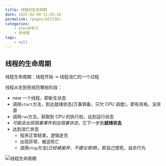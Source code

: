 ```yaml
---
title: 线程的生命周期
date: 2022-02-09 21:56:18
permalink: /pages/b5f236/
categories:
    - 《Java》学习
    - 多线程
tags:
    - null
---
```


## 线程的生命周期

线程生命周期：线程开始 -> 线程消亡的一个过程

线程从生到死经历哪些阶段：

-   new 一个线程，即新生状态
-   调用`start`方法，到达就绪状态(万事俱备，只欠 CPU 调度)，即有资格，没资源
-   调用`run`方法，获取到 CPU 的执行权，达到运行状态
-   _可能会出现阻塞事件到达阻塞状态_，它下一步到<strong>就绪状态</strong>
-   达到消亡状态
    -   程序正常结束，逻辑走完
    -   出现异常，被迫死亡
    -   调用`stop`方法(_已经被废弃，不建议使用_)，即自己想死，自杀行为

![线程生命周期](https://gitee.com/wxvirus/img/raw/master/img/20220209215416.png)
